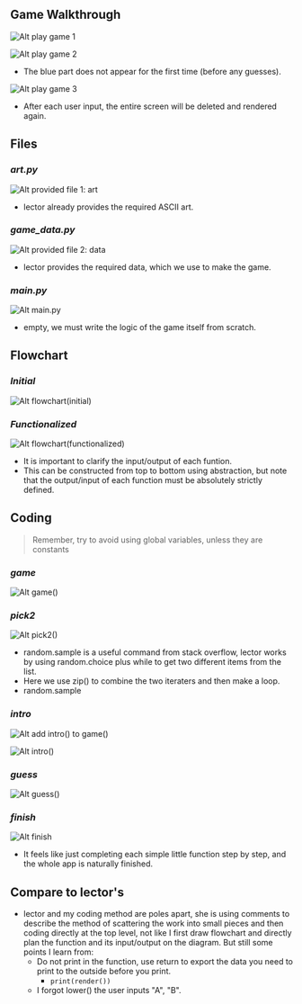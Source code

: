 ## **Game Walkthrough**

![Alt play game 1](pic/01.jpg)

![Alt play game 2](pic/02.jpg)

- The blue part does not appear for the first time (before any guesses).

![Alt play game 3](pic/03.jpg)

- After each user input, the entire screen will be deleted and rendered again.

## **Files**

### _art.py_

![Alt provided file 1: art](pic/04.jpg)

- lector already provides the required ASCII art.

### _game_data.py_

![Alt provided file 2: data](pic/05.jpg)

- lector provides the required data, which we use to make the game.

### _main.py_

![Alt main.py](pic/06.jpg)

- empty, we must write the logic of the game itself from scratch.

## **Flowchart**

### _Initial_

![Alt flowchart(initial)](pic/07.jpg)

### _Functionalized_

![Alt flowchart(functionalized)](pic/08.jpg)

- It is important to clarify the input/output of each funtion.
- This can be constructed from top to bottom using abstraction, but note that the output/input of each function must be absolutely strictly defined.

## **Coding**

> Remember, try to avoid using global variables, unless they are constants

### _game_

![Alt game()](pic/09.jpg)

### _pick2_

![Alt pick2()](pic/10.jpg)

- random.sample is a useful command from stack overflow, lector works by using random.choice plus while to get two different items from the list.
- Here we use zip() to combine the two iteraters and then make a loop.
- random.sample

### _intro_

![Alt add intro() to game()](pic/11.jpg)

![Alt intro()](pic/12.jpg)

### _guess_

![Alt guess()](pic/13.jpg)

### _finish_

![Alt finish](pic/14.jpg)

- It feels like just completing each simple little function step by step, and the whole app is naturally finished.

## **Compare to lector's**

- lector and my coding method are poles apart, she is using comments to describe the method of scattering the work into small pieces and then coding directly at the top level, not like I first draw flowchart and directly plan the function and its input/output on the diagram. But still some points I learn from:
  - Do not print in the function, use return to export the data you need to print to the outside before you print.
    - `print(render())`
  - I forgot lower() the user inputs "A", "B".
